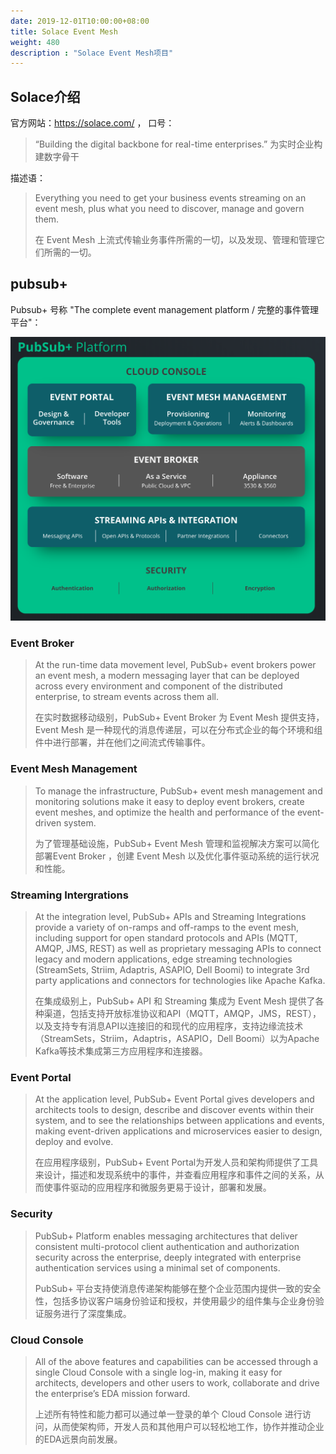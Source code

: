 ```yaml
---
date: 2019-12-01T10:00:00+08:00
title: Solace Event Mesh
weight: 480
description : "Solace Event Mesh项目"
---
```




## Solace介绍

官方网站：https://solace.com/ ， 口号：

> “Building the digital backbone for real-time enterprises.”
> 为实时企业构建数字骨干

描述语：

> Everything you need to get your business events streaming on an event mesh, plus what you need to discover, manage and govern them.
>
> 在 Event Mesh 上流式传输业务事件所需的一切，以及发现、管理和管理它们所需的一切。

## pubsub+

Pubsub+ 号称 "The complete event management platform / 完整的事件管理平台"：

![](images/pubsub-platform.png)

### Event Broker

> At the run-time data movement level, PubSub+ event brokers power an event mesh, a modern messaging layer that can be deployed across every environment and component of the distributed enterprise, to stream events across them all.
>
> 在实时数据移动级别，PubSub+ Event Broker 为 Event Mesh 提供支持，Event Mesh 是一种现代的消息传递层，可以在分布式企业的每个环境和组件中进行部署，并在他们之间流式传输事件。

### Event Mesh Management

> To manage the infrastructure, PubSub+ event mesh management and monitoring solutions make it easy to deploy event brokers, create event meshes, and optimize the health and performance of the event-driven system.
>
> 为了管理基础设施，PubSub+ Event Mesh 管理和监视解决方案可以简化部署Event Broker ，创建 Event Mesh 以及优化事件驱动系统的运行状况和性能。

### Streaming Intergrations

> At the integration level, PubSub+ APIs and Streaming Integrations provide a variety of on-ramps and off-ramps to the event mesh, including support for open standard protocols and APIs (MQTT, AMQP, JMS, REST) as well as proprietary messaging APIs to connect legacy and modern applications, edge streaming technologies (StreamSets, Striim, Adaptris, ASAPIO, Dell Boomi) to integrate 3rd party applications and connectors for technologies like Apache Kafka.
>
> 在集成级别上，PubSub+ API 和 Streaming 集成为 Event Mesh 提供了各种渠道，包括支持开放标准协议和API（MQTT，AMQP，JMS，REST），以及支持专有消息API以连接旧的和现代的应用程序，支持边缘流技术（StreamSets，Striim，Adaptris，ASAPIO，Dell Boomi）以为Apache Kafka等技术集成第三方应用程序和连接器。

### Event Portal

> At the application level, PubSub+ Event Portal gives developers and architects tools to design, describe and discover events within their system, and to see the relationships between applications and events, making event-driven applications and microservices easier to design, deploy and evolve.
>
> 在应用程序级别，PubSub+ Event Portal为开发人员和架构师提供了工具来设计，描述和发现系统中的事件，并查看应用程序和事件之间的关系，从而使事件驱动的应用程序和微服务更易于设计，部署和发展。

### Security

> PubSub+ Platform enables messaging architectures that deliver consistent multi-protocol client authentication and authorization security across the enterprise, deeply integrated with enterprise authentication services using a minimal set of components.
>
> PubSub+ 平台支持使消息传递架构能够在整个企业范围内提供一致的安全性，包括多协议客户端身份验证和授权，并使用最少的组件集与企业身份验证服务进行了深度集成。

### Cloud Console

> All of the above features and capabilities can be accessed through a single Cloud Console with a single log-in, making it easy for architects, developers and other users to work, collaborate and drive the enterprise’s EDA mission forward.
>
> 上述所有特性和能力都可以通过单一登录的单个 Cloud Console 进行访问，从而使架构师，开发人员和其他用户可以轻松地工作，协作并推动企业的EDA远景向前发展。
